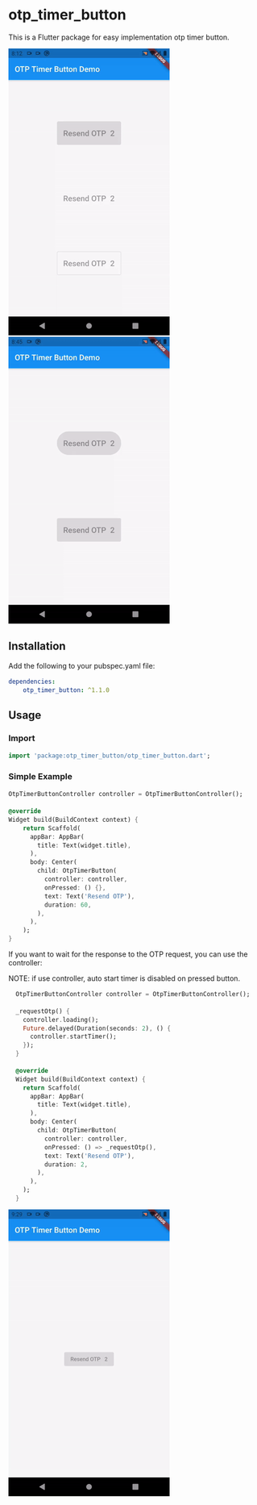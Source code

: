 # otp_timer_button

This is a Flutter package for easy implementation otp timer button.

![](screenshots/otp_timer_button.gif) ![](screenshots/otp_timer_button_with_loading.gif)

## Installation

Add the following to your pubspec.yaml file:

```yaml
dependencies:
    otp_timer_button: ^1.1.0
```

## Usage

### Import

```dart
import 'package:otp_timer_button/otp_timer_button.dart';
```

### Simple Example

```dart
OtpTimerButtonController controller = OtpTimerButtonController();

@override
Widget build(BuildContext context) {
    return Scaffold(
      appBar: AppBar(
        title: Text(widget.title),
      ),
      body: Center(
        child: OtpTimerButton(
          controller: controller,
          onPressed: () {},
          text: Text('Resend OTP'),
          duration: 60,
        ),
      ),
    );
}
```

If you want to wait for the response to the OTP request, you can use the controller:

NOTE: if use controller, auto start timer is disabled on pressed button.

```dart
  OtpTimerButtonController controller = OtpTimerButtonController();

  _requestOtp() {
    controller.loading();
    Future.delayed(Duration(seconds: 2), () {
      controller.startTimer();
    });
  }

  @override
  Widget build(BuildContext context) {
    return Scaffold(
      appBar: AppBar(
        title: Text(widget.title),
      ),
      body: Center(
        child: OtpTimerButton(
          controller: controller,
          onPressed: () => _requestOtp(),
          text: Text('Resend OTP'),
          duration: 2,
        ),
      ),
    );
  }
```

![](screenshots/otp_timer_button_wait_for_response.gif)
